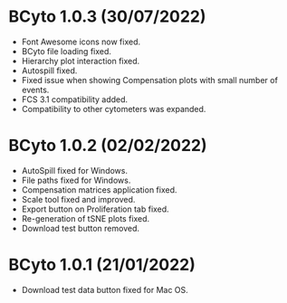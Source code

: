 # BCyto 1.0.3 (30/07/2022)

* Font Awesome icons now fixed.
* BCyto file loading fixed.
* Hierarchy plot interaction fixed.
* Autospill fixed.
* Fixed issue when showing Compensation plots with small number of events.
* FCS 3.1 compatibility added.
* Compatibility to other cytometers was expanded.


# BCyto 1.0.2 (02/02/2022)

* AutoSpill fixed for Windows.
* File paths fixed for Windows.
* Compensation matrices application fixed.
* Scale tool fixed and improved.
* Export button on Proliferation tab fixed.
* Re-generation of tSNE plots fixed.
* Download test button removed.


# BCyto 1.0.1 (21/01/2022)

* Download test data button fixed for Mac OS.
